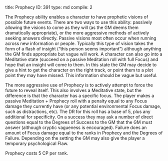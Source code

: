 title:          Prophecy
ID:             391
type:           md
compile:        2


The Prophecy ability enables a character to have prophetic visions of possible future events. There are two ways to use this ability: passively allowing the visions to come as they will (as the GM deems them dramatically appropriate), or the more aggressive methods of actively seeking answers directly. Passive visions most often occur when running across new information or people. Typically this type of vision takes the form of a flash of insight (“this person seems important”) although anything the GM finds appropriate but vague will work. A character can also go into a Meditative state (succeed on a passive Meditation roll with full Focus) and hope that an insight will come to them. In this state the GM may decide to give a hint to get the character on the right track, or point them to a plot point they may have missed. This information should be vague but useful.

The more aggressive use of Prophecy is to actively attempt to force the future to reveal itself. This also involves a Meditative state, but the difference is that the character has a specific focus. The player makes a passive Meditation + Prophecy roll with a penalty equal to any Focus damage they currently have (or any potential environmental Focus damage, such as distractions, etc). The DR for this roll has a base of 5, plus any additional for specificity. On a success they may ask a number of direct questions equal to the Degrees of Success to the GM that the GM must answer (although cryptic vagueness is encouraged). Failure does an amount of Focus damage equal to the ranks in Prophecy and the Degrees of Failure. Depending on the setting the GM may also give the player a temporary psychological Flaw.

Prophecy costs 5 CP per rank.